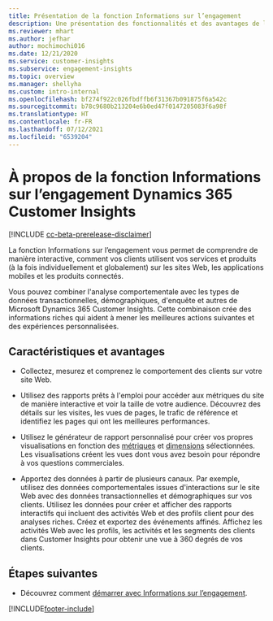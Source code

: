 ```yaml
---
title: Présentation de la fonction Informations sur l’engagement
description: Une présentation des fonctionnalités et des avantages de la fonction Informations sur l’engagement.
ms.reviewer: mhart
ms.author: jefhar
author: mochimochi016
ms.date: 12/21/2020
ms.service: customer-insights
ms.subservice: engagement-insights
ms.topic: overview
ms.manager: shellyha
ms.custom: intro-internal
ms.openlocfilehash: bf274f922c026fbdffb6f31367b091875f6a542c
ms.sourcegitcommit: b78c9680b213204e6b0ed47f0147205083f6a98f
ms.translationtype: HT
ms.contentlocale: fr-FR
ms.lasthandoff: 07/12/2021
ms.locfileid: "6539204"
---
```

# <a name="about-dynamics-365-customer-insights-engagement-insights-capability"></a>À propos de la fonction Informations sur l’engagement Dynamics 365 Customer Insights 

[!INCLUDE [cc-beta-prerelease-disclaimer](includes/cc-beta-prerelease-disclaimer.md)]

La fonction Informations sur l’engagement vous permet de comprendre de manière interactive, comment vos clients utilisent vos services et produits (à la fois individuellement et globalement) sur les sites Web, les applications mobiles et les produits connectés.

Vous pouvez combiner l'analyse comportementale avec les types de données transactionnelles, démographiques, d'enquête et autres de Microsoft Dynamics 365 Customer Insights. Cette combinaison crée des informations riches qui aident à mener les meilleures actions suivantes et des expériences personnalisées.

## <a name="features-and-benefits"></a>Caractéristiques et avantages

- Collectez, mesurez et comprenez le comportement des clients sur votre site Web.

- Utilisez des rapports prêts à l'emploi pour accéder aux métriques du site de manière interactive et voir la taille de votre audience. Découvrez des détails sur les visites, les vues de pages, le trafic de référence et identifiez les pages qui ont les meilleures performances.

- Utilisez le générateur de rapport personnalisé pour créer vos propres visualisations en fonction des [métriques](glossary.md) et [dimensions](glossary.md) sélectionnées. Les visualisations créent les vues dont vous avez besoin pour répondre à vos questions commerciales.

- Apportez des données à partir de plusieurs canaux. Par exemple, utilisez des données comportementales issues d'interactions sur le site Web avec des données transactionnelles et démographiques sur vos clients. Utilisez les données pour créer et afficher des rapports interactifs qui incluent des activités Web et des profils client pour des analyses riches. Créez et exportez des événements affinés. Affichez les activités Web avec les profils, les activités et les segments des clients dans Customer Insights pour obtenir une vue à 360 degrés de vos clients.


## <a name="next-steps"></a>Étapes suivantes

- Découvrez comment [démarrer avec Informations sur l’engagement](get-started.md).


[!INCLUDE[footer-include](../includes/footer-banner.md)]
